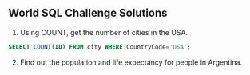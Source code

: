 ## World SQL Challenge Solutions

1. Using COUNT, get the number of cities in the USA.
```sql
SELECT COUNT(ID) FROM city WHERE CountryCode='USA';
```
2. Find out the population and life expectancy for people in Argentina.
